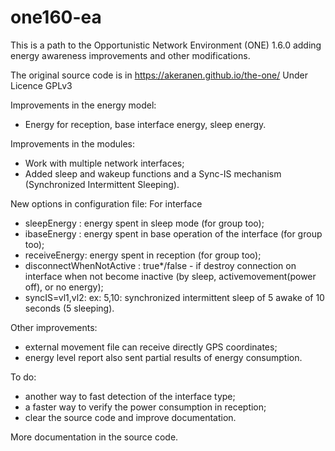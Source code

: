 # one160-ea
This is a path to the Opportunistic Network Environment (ONE) 1.6.0 adding energy awareness improvements and other modifications.

The original source code is in https://akeranen.github.io/the-one/
Under Licence GPLv3

Improvements in the energy model:
- Energy for reception, base interface energy, sleep energy.

Improvements in the modules:
- Work with multiple network interfaces;
- Added sleep and wakeup functions and a Sync-IS mechanism (Synchronized Intermittent Sleeping).

New options in configuration file:
For interface
- sleepEnergy : energy spent in sleep mode (for group too);
- ibaseEnergy : energy spent in base operation of the interface (for group too);
- receiveEnergy: energy spent in reception (for group too);
- disconnectWhenNotActive : true*/false - if destroy connection on interface when not become inactive (by sleep, activemovement(power off), or no energy);
- syncIS=vl1,vl2: ex: 5,10: synchronized intermittent sleep of 5 awake of 10 seconds (5 sleeping).

Other improvements:
- external movement file can receive directly GPS coordinates;
- energy level report also sent partial results of energy consumption.

To do:
- another way to fast detection of the interface type;
- a faster way to verify the power consumption in reception;
- clear the source code and improve documentation.

More documentation in the source code.


